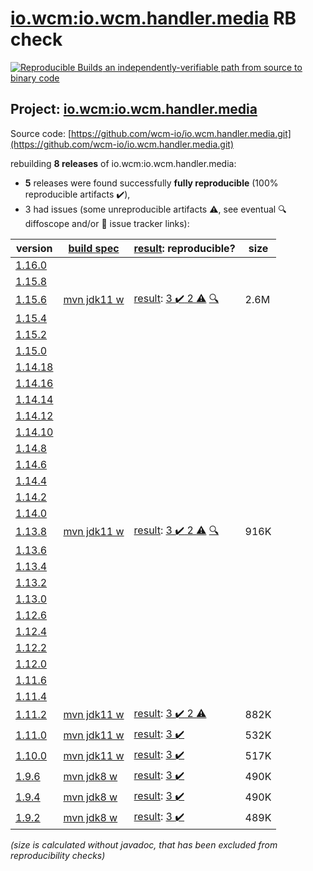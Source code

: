 [io.wcm:io.wcm.handler.media](https://central.sonatype.com/artifact/io.wcm/io.wcm.handler.media/versions) RB check
=======

[![Reproducible Builds](https://reproducible-builds.org/images/logos/rb.svg) an independently-verifiable path from source to binary code](https://reproducible-builds.org/)

## Project: [io.wcm:io.wcm.handler.media](https://central.sonatype.com/artifact/io.wcm/io.wcm.handler.media/versions)

Source code: [https://github.com/wcm-io/io.wcm.handler.media.git](https://github.com/wcm-io/io.wcm.handler.media.git)

rebuilding **8 releases** of io.wcm:io.wcm.handler.media:
- **5** releases were found successfully **fully reproducible** (100% reproducible artifacts :heavy_check_mark:),
- 3 had issues (some unreproducible artifacts :warning:, see eventual :mag: diffoscope and/or :memo: issue tracker links):

| version | [build spec](/BUILDSPEC.md) | [result](https://reproducible-builds.org/docs/jvm/): reproducible? | size |
| -- | --------- | ------ | -- |
| [1.16.0](https://central.sonatype.com/artifact/io.wcm/io.wcm.handler.media/1.16.0/pom) | | | |
| [1.15.8](https://central.sonatype.com/artifact/io.wcm/io.wcm.handler.media/1.15.8/pom) | | | |
| [1.15.6](https://central.sonatype.com/artifact/io.wcm/io.wcm.handler.media/1.15.6/pom) | [mvn jdk11 w](wcm-media-1.15.6.buildspec) | [result](io.wcm.handler.media-1.15.6.buildinfo): [3 :heavy_check_mark:  2 :warning:](io.wcm.handler.media-1.15.6.buildcompare) [:mag:](io.wcm.handler.media-1.15.6.diffoscope) | 2.6M |
| [1.15.4](https://central.sonatype.com/artifact/io.wcm/io.wcm.handler.media/1.15.4/pom) | | | |
| [1.15.2](https://central.sonatype.com/artifact/io.wcm/io.wcm.handler.media/1.15.2/pom) | | | |
| [1.15.0](https://central.sonatype.com/artifact/io.wcm/io.wcm.handler.media/1.15.0/pom) | | | |
| [1.14.18](https://central.sonatype.com/artifact/io.wcm/io.wcm.handler.media/1.14.18/pom) | | | |
| [1.14.16](https://central.sonatype.com/artifact/io.wcm/io.wcm.handler.media/1.14.16/pom) | | | |
| [1.14.14](https://central.sonatype.com/artifact/io.wcm/io.wcm.handler.media/1.14.14/pom) | | | |
| [1.14.12](https://central.sonatype.com/artifact/io.wcm/io.wcm.handler.media/1.14.12/pom) | | | |
| [1.14.10](https://central.sonatype.com/artifact/io.wcm/io.wcm.handler.media/1.14.10/pom) | | | |
| [1.14.8](https://central.sonatype.com/artifact/io.wcm/io.wcm.handler.media/1.14.8/pom) | | | |
| [1.14.6](https://central.sonatype.com/artifact/io.wcm/io.wcm.handler.media/1.14.6/pom) | | | |
| [1.14.4](https://central.sonatype.com/artifact/io.wcm/io.wcm.handler.media/1.14.4/pom) | | | |
| [1.14.2](https://central.sonatype.com/artifact/io.wcm/io.wcm.handler.media/1.14.2/pom) | | | |
| [1.14.0](https://central.sonatype.com/artifact/io.wcm/io.wcm.handler.media/1.14.0/pom) | | | |
| [1.13.8](https://central.sonatype.com/artifact/io.wcm/io.wcm.handler.media/1.13.8/pom) | [mvn jdk11 w](wcm-media-1.13.8.buildspec) | [result](io.wcm.handler.media-1.13.8.buildinfo): [3 :heavy_check_mark:  2 :warning:](io.wcm.handler.media-1.13.8.buildcompare) [:mag:](io.wcm.handler.media-1.13.8.diffoscope) | 916K |
| [1.13.6](https://central.sonatype.com/artifact/io.wcm/io.wcm.handler.media/1.13.6/pom) | | | |
| [1.13.4](https://central.sonatype.com/artifact/io.wcm/io.wcm.handler.media/1.13.4/pom) | | | |
| [1.13.2](https://central.sonatype.com/artifact/io.wcm/io.wcm.handler.media/1.13.2/pom) | | | |
| [1.13.0](https://central.sonatype.com/artifact/io.wcm/io.wcm.handler.media/1.13.0/pom) | | | |
| [1.12.6](https://central.sonatype.com/artifact/io.wcm/io.wcm.handler.media/1.12.6/pom) | | | |
| [1.12.4](https://central.sonatype.com/artifact/io.wcm/io.wcm.handler.media/1.12.4/pom) | | | |
| [1.12.2](https://central.sonatype.com/artifact/io.wcm/io.wcm.handler.media/1.12.2/pom) | | | |
| [1.12.0](https://central.sonatype.com/artifact/io.wcm/io.wcm.handler.media/1.12.0/pom) | | | |
| [1.11.6](https://central.sonatype.com/artifact/io.wcm/io.wcm.handler.media/1.11.6/pom) | | | |
| [1.11.4](https://central.sonatype.com/artifact/io.wcm/io.wcm.handler.media/1.11.4/pom) | | | |
| [1.11.2](https://central.sonatype.com/artifact/io.wcm/io.wcm.handler.media/1.11.2/pom) | [mvn jdk11 w](wcm-media-1.11.2.buildspec) | [result](io.wcm.handler.media-1.11.2.buildinfo): [3 :heavy_check_mark:  2 :warning:](io.wcm.handler.media-1.11.2.buildcompare) | 882K |
| [1.11.0](https://central.sonatype.com/artifact/io.wcm/io.wcm.handler.media/1.11.0/pom) | [mvn jdk11 w](wcm-media-1.11.0.buildspec) | [result](io.wcm.handler.media-1.11.0.buildinfo): [3 :heavy_check_mark: ](io.wcm.handler.media-1.11.0.buildcompare) | 532K |
| [1.10.0](https://central.sonatype.com/artifact/io.wcm/io.wcm.handler.media/1.10.0/pom) | [mvn jdk11 w](wcm-media-1.10.0.buildspec) | [result](io.wcm.handler.media-1.10.0.buildinfo): [3 :heavy_check_mark: ](io.wcm.handler.media-1.10.0.buildcompare) | 517K |
| [1.9.6](https://central.sonatype.com/artifact/io.wcm/io.wcm.handler.media/1.9.6/pom) | [mvn jdk8 w](wcm-media-1.9.6.buildspec) | [result](io.wcm.handler.media-1.9.6.buildinfo): [3 :heavy_check_mark: ](io.wcm.handler.media-1.9.6.buildcompare) | 490K |
| [1.9.4](https://central.sonatype.com/artifact/io.wcm/io.wcm.handler.media/1.9.4/pom) | [mvn jdk8 w](wcm-media-1.9.4.buildspec) | [result](io.wcm.handler.media-1.9.4.buildinfo): [3 :heavy_check_mark: ](io.wcm.handler.media-1.9.4.buildcompare) | 490K |
| [1.9.2](https://central.sonatype.com/artifact/io.wcm/io.wcm.handler.media/1.9.2/pom) | [mvn jdk8 w](wcm-media-1.9.2.buildspec) | [result](io.wcm.handler.media-1.9.2.buildinfo): [3 :heavy_check_mark: ](io.wcm.handler.media-1.9.2.buildcompare) | 489K |

<i>(size is calculated without javadoc, that has been excluded from reproducibility checks)</i>
